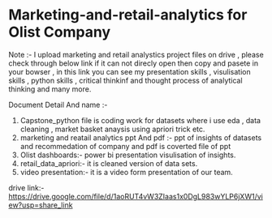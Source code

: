 # Marketing-and-retail-analytics for Olist Company 

Note :- I upload marketing and retail analystics project files on drive , please check through below link if it can not direcly open then copy and pasete in your bowser , in this link you can see my presentation skills , visulisation skills , python skills , critical thinkinf and thought process of analytical thinking and many more.

Document Detail And name :- 

1. Capstone_python file is coding work for datasets where i use eda , data cleaning , market basket anaysis using apriori trick etc.
2. marketing and reatail analytics ppt And pdf :- ppt of insights of datasets and recommedation of company and pdf is coverted file of ppt 
3. Olist dashboards:- power bi presentation visulisation  of insights.
4. retail_data_apriori:- it is cleaned version of data sets.
5. video presentation:- it is a video form presentation of our team.   

drive link:- https://drive.google.com/file/d/1aoRUT4vW3ZIaas1x0DgL983wYLP6jXW1/view?usp=share_link
